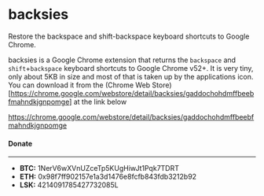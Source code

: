 # backsies
Restore the backspace and shift-backspace keyboard shortcuts to Google Chrome.

backsies is a Google Chrome extension that returns the `backspace` and `shift`+`backspace` keyboard shortcuts to Google Chrome v52+. It is very tiny, only about 5KB in size and most of that is taken up by the applications icon. You can download it from the (Chrome Web Store)[https://chrome.google.com/webstore/detail/backsies/gaddochohdmffbeebfmahndkjgnpomge] at the link below

https://chrome.google.com/webstore/detail/backsies/gaddochohdmffbeebfmahndkjgnpomge

#### Donate
-----------
- **BTC:** 1NerV6wXVnUZceTp5KUgHiwJt1Pqk7TDRT
- **ETH:** 0x98f7ff902157e1a3d1476e8fcfb843fdb3212b92
- **LSK:** 4214091785427732085L
